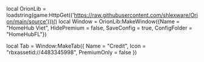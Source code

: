 local OrionLib = loadstring(game:HttpGet(('https://raw.githubusercontent.com/shlexware/Orion/main/source')))()
local Window = OrionLib:MakeWindow({Name = "HomeHub Viet", HidePremium = false, SaveConfig = true, ConfigFolder = "HomeHubFL"})

local Tab = Window:MakeTab({
	Name = "Credit",
	Icon = "rbxassetid://4483345998",
	PremiumOnly = false
})
